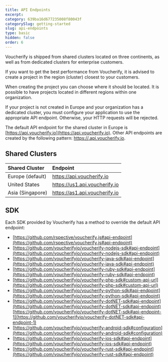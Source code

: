 ```yaml
---
title: API Endpoints
excerpt: 
category: 639ba16d677235008f80043f
categorySlug: getting-started
slug: api-endpoints
type: basic
hidden: false
order: 6
---
```


Voucherify is shipped from shared clusters located on three continents, as well as from dedicated clusters for enterprise customers.

If you want to get the best performance from Voucherify, it is advised to create a project in the region (cluster) closest to your customers.

When creating the project you can choose where it should be located. It is possible to have projects located in different regions within one organization.

If your project is not created in Europe and your organization has a dedicated cluster, you must configure your application to use the appropriate API endpoint. Otherwise, your HTTP requests will be rejected.

The default API endpoint for the shared cluster in Europe is [https://api.voucherify.io](https://api.voucherify.io). Other API endpoints are created by the following pattern: [https://<region>.api.voucherify.io](https://<region>.api.voucherify.io).

## Shared Clusters

| **Shared Cluster** | **Endpoint** |
|:---|:---|
| Europe (default) | https://api.voucherify.io |
| United States | https://us1.api.voucherify.io |
| Asia (Singapore) | https://as1.api.voucherify.io |

## SDK

Each SDK provided by Voucherify has a method to override the default API endpoint:
  * [https://github.com/rspective/voucherify.js#api-endpoint](https://github.com/rspective/voucherify.js#api-endpoint)
  * [https://github.com/voucherifyio/voucherify-nodejs-sdk#api-endpoint](https://github.com/voucherifyio/voucherify-nodejs-sdk#api-endpoint)
  * [https://github.com/voucherifyio/voucherify-java-sdk#api-endpoint](https://github.com/voucherifyio/voucherify-java-sdk#api-endpoint)
  * [https://github.com/voucherifyio/voucherify-ruby-sdk#api-endpoint](https://github.com/voucherifyio/voucherify-ruby-sdk#api-endpoint)
  * [https://github.com/voucherifyio/voucherify-php-sdk#custom-api-url](https://github.com/voucherifyio/voucherify-php-sdk#custom-api-url)
  * [https://github.com/voucherifyio/voucherify-python-sdk#api-endpoint](https://github.com/voucherifyio/voucherify-python-sdk#api-endpoint)
  * [https://github.com/voucherifyio/voucherify-dotNET-sdk#api-endpoint](https://github.com/voucherifyio/voucherify-dotNET-sdk#api-endpoint)    
    [https://github.com/voucherifyio/voucherify-dotNET-sdk#api-endpoint-1](https://github.com/voucherifyio/voucherify-dotNET-sdk#api-endpoint-1)
  * [https://github.com/voucherifyio/voucherify-android-sdk#configuration](https://github.com/voucherifyio/voucherify-android-sdk#configuration)
  * [https://github.com/voucherifyio/voucherify-ios-sdk#api-endpoint](https://github.com/voucherifyio/voucherify-ios-sdk#api-endpoint)
  * [https://github.com/voucherifyio/voucherify-rust-sdk#api-endpoint](https://github.com/voucherifyio/voucherify-rust-sdk#api-endpoint)
